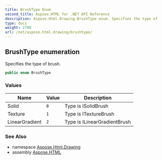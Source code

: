 ```yaml
---
title: BrushType Enum
second_title: Aspose.HTML for .NET API Reference
description: Aspose.Html.Drawing.BrushType enum. Specifies the type of brush
type: docs
weight: 2790
url: /net/aspose.html.drawing/brushtype/
---
```

## BrushType enumeration

Specifies the type of brush.

```csharp
public enum BrushType
```

### Values

| Name | Value | Description |
| --- | --- | --- |
| Solid | `0` | Type is ISolidBrush |
| Texture | `1` | Type is ITextureBrush |
| LinearGradient | `2` | Type is ILinearGradientBrush |

### See Also

* namespace [Aspose.Html.Drawing](../../aspose.html.drawing/)
* assembly [Aspose.HTML](../../)
